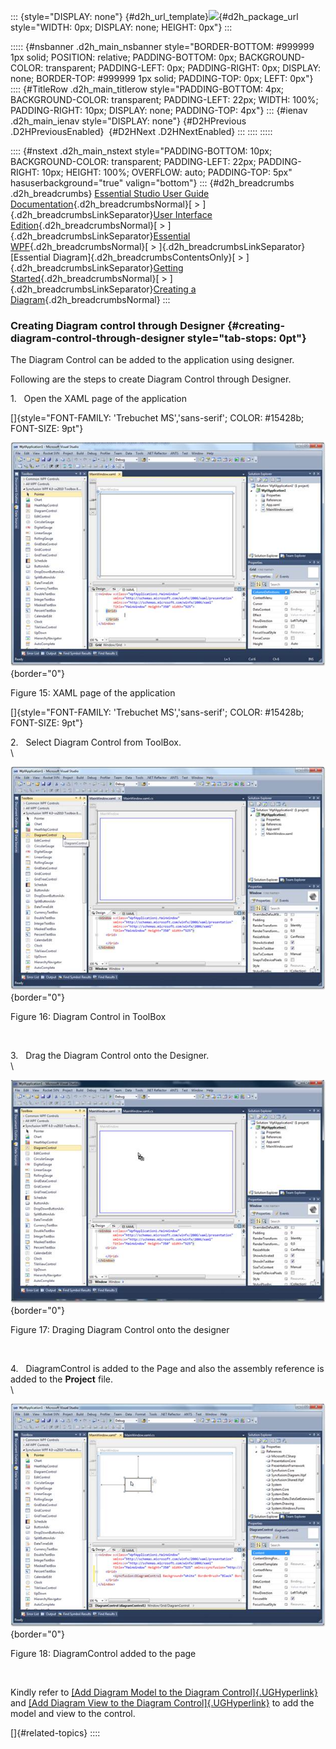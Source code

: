 ::: {style="DISPLAY: none"}
[](ms-xhelp:///?Id=d2h_url_template){#d2h_url_template}![](!package_url!){#d2h_package_url style="WIDTH: 0px; DISPLAY: none; HEIGHT: 0px"}
:::

::::: {#nsbanner .d2h_main_nsbanner style="BORDER-BOTTOM: #999999 1px solid; POSITION: relative; PADDING-BOTTOM: 0px; BACKGROUND-COLOR: transparent; PADDING-LEFT: 0px; PADDING-RIGHT: 0px; DISPLAY: none; BORDER-TOP: #999999 1px solid; PADDING-TOP: 0px; LEFT: 0px"}
:::: {#TitleRow .d2h_main_titlerow style="PADDING-BOTTOM: 4px; BACKGROUND-COLOR: transparent; PADDING-LEFT: 22px; WIDTH: 100%; PADDING-RIGHT: 10px; DISPLAY: none; PADDING-TOP: 4px"}
::: {#ienav .d2h_main_ienav style="DISPLAY: none"}
[](ms-xhelp:///?Id=e0b230dc-c754-4d57-8e86-d18830e36ce4){#D2HPrevious .D2HPreviousEnabled}  [](ms-xhelp:///?Id=df56a79f-462f-481a-859a-32f0a75885d7){#D2HNext .D2HNextEnabled}
:::
::::
:::::

:::: {#nstext .d2h_main_nstext style="PADDING-BOTTOM: 10px; BACKGROUND-COLOR: transparent; PADDING-LEFT: 22px; PADDING-RIGHT: 10px; HEIGHT: 100%; OVERFLOW: auto; PADDING-TOP: 5px" hasuserbackground="true" valign="bottom"}
::: {#d2h_breadcrumbs .d2h_breadcrumbs}
[Essential Studio User Guide Documentation](ms-xhelp:///?Id=12457748-09e3-4d74-a240-8e049cedf030){.d2h_breadcrumbsNormal}[ \> ]{.d2h_breadcrumbsLinkSeparator}[User Interface Edition](ms-xhelp:///?Id=c29296b7-531c-413b-a0ec-488ca1f7f669){.d2h_breadcrumbsNormal}[ \> ]{.d2h_breadcrumbsLinkSeparator}[Essential WPF](ms-xhelp:///?Id=7f4f82c5-151c-4262-94d0-75c4626c77bc){.d2h_breadcrumbsNormal}[ \> ]{.d2h_breadcrumbsLinkSeparator}[Essential Diagram]{.d2h_breadcrumbsContentsOnly}[ \> ]{.d2h_breadcrumbsLinkSeparator}[Getting Started](ms-xhelp:///?Id=c37538af-02be-40ac-bc8d-eef94f6fd0ed){.d2h_breadcrumbsNormal}[ \> ]{.d2h_breadcrumbsLinkSeparator}[Creating a Diagram](ms-xhelp:///?Id=e0b230dc-c754-4d57-8e86-d18830e36ce4){.d2h_breadcrumbsNormal}
:::

### Creating Diagram control through Designer {#creating-diagram-control-through-designer style="tab-stops: 0pt"}

The Diagram Control can be added to the application using designer.

Following are the steps to create Diagram Control through Designer.

1.   Open the XAML page of the application

[]{style="FONT-FAMILY: 'Trebuchet MS','sans-serif'; COLOR: #15428b; FONT-SIZE: 9pt"} 

![](ImagesExt/image82_19.jpg){border="0"}

Figure 15: XAML page of the application

[]{style="FONT-FAMILY: 'Trebuchet MS','sans-serif'; COLOR: #15428b; FONT-SIZE: 9pt"} 

2.   Select Diagram Control from ToolBox.\
\

![](ImagesExt/image82_20.jpg){border="0"}

Figure 16: Diagram Control in ToolBox

 

3.   Drag the Diagram Control onto the Designer.\
\

![](ImagesExt/image82_21.jpg){border="0"}

Figure 17: Draging Diagram Control onto the designer

 

4.   DiagramControl is added to the Page and also the assembly reference is added to the **Project** file.\
\

![](ImagesExt/image82_22.jpg){border="0"}

Figure 18: DiagramControl added to the page

 

Kindly refer to [[Add Diagram Model to the Diagram Control]{.UGHyperlink}](ms-xhelp:///?Id=019e5eae-0a82-4383-bd86-6caa393bb7c8) and [[Add Diagram View to the Diagram Control]{.UGHyperlink}](ms-xhelp:///?Id=4dc43809-1baa-4563-9d49-0e870cf6fdc6) to add the model and view to the control.

[]{#related-topics}
::::
